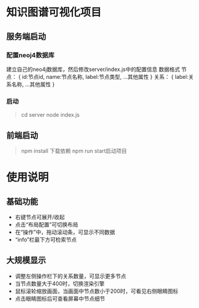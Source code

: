 # 知识图谱可视化项目
## 服务端启动
### 配置neoj4数据库
建立自己的neo4j数据库，然后修改server/index.js中的配置信息 
数据格式
节点：
{
    id:节点id,
    name:节点名称,
    label:节点类型,
    ...其他属性
}
关系：
{
    label:关系名称,
    ...其他属性
}
### 启动
> cd server
node index.js

## 前端启动
> npm install 下载依赖
npm run start启动项目

# 使用说明
## 基础功能
- 右键节点可展开/收起
- 点击“布局配置”可切换布局
- 在“操作”中，拖动滚动条，可显示不同数据
- “info”栏最下方可检索节点
## 大规模显示
- 调整左侧操作栏下的关系数量，可显示更多节点
- 当节点数量大于400时，切换渲染引擎
- 鼠标滚轮缩放画面，当画面中节点数小于200时，可看见右侧眼睛图标
- 点击眼睛图标后可查看屏幕中节点细节
 



